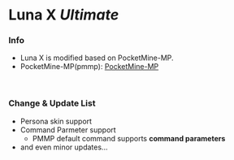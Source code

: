 # Luna X *Ultimate*
### **Info**
 - Luna X is modified based on PocketMine-MP.
 - PocketMine-MP(pmmp): [PocketMine-MP](https://github.com/pmmp/PocketMine-MP/ "PocketMine-MP Github")

<br>

### **Change & Update List**
 - Persona skin support
 - Command Parmeter support
   - PMMP default command supports **command parameters**
 - and even minor updates...
